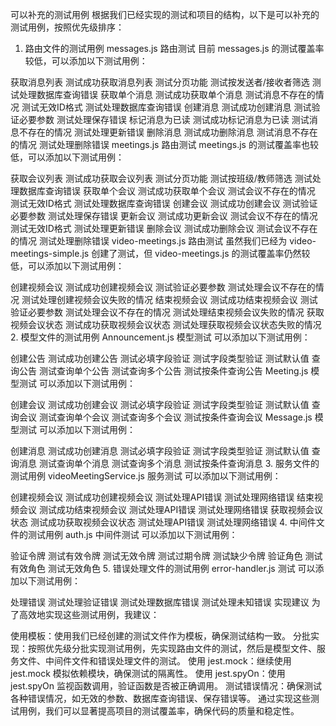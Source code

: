 可以补充的测试用例
根据我们已经实现的测试和项目的结构，以下是可以补充的测试用例，按照优先级排序：

1. 路由文件的测试用例
messages.js 路由测试
目前 messages.js 的测试覆盖率较低，可以添加以下测试用例：

获取消息列表
测试成功获取消息列表
测试分页功能
测试按发送者/接收者筛选
测试处理数据库查询错误
获取单个消息
测试成功获取单个消息
测试消息不存在的情况
测试无效ID格式
测试处理数据库查询错误
创建消息
测试成功创建消息
测试验证必要参数
测试处理保存错误
标记消息为已读
测试成功标记消息为已读
测试消息不存在的情况
测试处理更新错误
删除消息
测试成功删除消息
测试消息不存在的情况
测试处理删除错误
meetings.js 路由测试
meetings.js 的测试覆盖率也较低，可以添加以下测试用例：

获取会议列表
测试成功获取会议列表
测试分页功能
测试按班级/教师筛选
测试处理数据库查询错误
获取单个会议
测试成功获取单个会议
测试会议不存在的情况
测试无效ID格式
测试处理数据库查询错误
创建会议
测试成功创建会议
测试验证必要参数
测试处理保存错误
更新会议
测试成功更新会议
测试会议不存在的情况
测试无效ID格式
测试处理更新错误
删除会议
测试成功删除会议
测试会议不存在的情况
测试处理删除错误
video-meetings.js 路由测试
虽然我们已经为 video-meetings-simple.js 创建了测试，但 video-meetings.js 的测试覆盖率仍然较低，可以添加以下测试用例：

创建视频会议
测试成功创建视频会议
测试验证必要参数
测试处理会议不存在的情况
测试处理创建视频会议失败的情况
结束视频会议
测试成功结束视频会议
测试验证必要参数
测试处理会议不存在的情况
测试处理结束视频会议失败的情况
获取视频会议状态
测试成功获取视频会议状态
测试处理获取视频会议状态失败的情况
2. 模型文件的测试用例
Announcement.js 模型测试
可以添加以下测试用例：

创建公告
测试成功创建公告
测试必填字段验证
测试字段类型验证
测试默认值
查询公告
测试查询单个公告
测试查询多个公告
测试按条件查询公告
Meeting.js 模型测试
可以添加以下测试用例：

创建会议
测试成功创建会议
测试必填字段验证
测试字段类型验证
测试默认值
查询会议
测试查询单个会议
测试查询多个会议
测试按条件查询会议
Message.js 模型测试
可以添加以下测试用例：

创建消息
测试成功创建消息
测试必填字段验证
测试字段类型验证
测试默认值
查询消息
测试查询单个消息
测试查询多个消息
测试按条件查询消息
3. 服务文件的测试用例
videoMeetingService.js 服务测试
可以添加以下测试用例：

创建视频会议
测试成功创建视频会议
测试处理API错误
测试处理网络错误
结束视频会议
测试成功结束视频会议
测试处理API错误
测试处理网络错误
获取视频会议状态
测试成功获取视频会议状态
测试处理API错误
测试处理网络错误
4. 中间件文件的测试用例
auth.js 中间件测试
可以添加以下测试用例：

验证令牌
测试有效令牌
测试无效令牌
测试过期令牌
测试缺少令牌
验证角色
测试有效角色
测试无效角色
5. 错误处理文件的测试用例
error-handler.js 测试
可以添加以下测试用例：

处理错误
测试处理验证错误
测试处理数据库错误
测试处理未知错误
实现建议
为了高效地实现这些测试用例，我建议：

使用模板：使用我们已经创建的测试文件作为模板，确保测试结构一致。
分批实现：按照优先级分批实现测试用例，先实现路由文件的测试，然后是模型文件、服务文件、中间件文件和错误处理文件的测试。
使用 jest.mock：继续使用 jest.mock 模拟依赖模块，确保测试的隔离性。
使用 jest.spyOn：使用 jest.spyOn 监视函数调用，验证函数是否被正确调用。
测试错误情况：确保测试各种错误情况，如无效的参数、数据库查询错误、保存错误等。
通过实现这些测试用例，我们可以显著提高项目的测试覆盖率，确保代码的质量和稳定性。